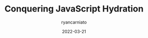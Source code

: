 ---
author: ryancarniato
date: 2022-03-21
draft: true
publisher: thepracticaldev
tags:
  - javascript
  - hydration
target_url: https://dev.to/this-is-learning/conquering-javascript-hydration-a9f
title: Conquering JavaScript Hydration
---